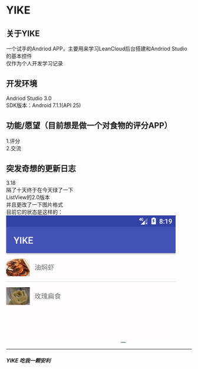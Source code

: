 # YIKE

## 关于YIKE

  一个试手的Andriod APP，主要用来学习LeanCloud后台搭建和Andriod Studio的基本控件<br>
  仅作为个人开发学习记录
  
## 开发环境
  Andriod Studio 3.0<br>
  SDK版本：Android 7.1.1(API 25)<br>
  
## 功能/愿望（目前想是做一个对食物的评分APP）
  1.评分<br>
  2.交流
  
## 突发奇想的更新日志
3.18 <br>
隔了十天终于在今天绿了一下<br>
ListView的2.0版本<br>
并且更改了一下图片格式<br>
目前它的状态是这样的：<br>
![image](https://raw.githubusercontent.com/whunting/YIKE/master/Sample/sample1.png)

----------
##### YIKE  吃我一颗安利
